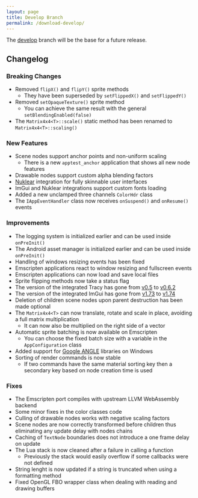 ```yaml
---
layout: page
title: Develop Branch
permalink: /download-develop/
---
```


The [develop](https://github.com/nCine/nCine/tree/develop) branch will be the base for a future release.

## Changelog

### Breaking Changes

- Removed `flipX()` and `flipY()` sprite methods
  - They have been superseded by `setFlippedX()` and `setFlippedY()`
- Removed `setOpaqueTexture()` sprite method
  - You can achieve the same result with the general `setBlendingEnabled(false)`
- The `Matrix4x4<T>::scale()` static method has been renamed to `Matrix4x4<T>::scaling()`

### New Features

- Scene nodes support anchor points and non-uniform scaling
  - There is a new `apptest_anchor` application that shows all new node features
- Drawable nodes support custom alpha blending factors
- [Nuklear](https://github.com/Immediate-Mode-UI/Nuklear) integration for fully skinnable user interfaces
- ImGui and Nuklear integrations support custom fonts loading
- Added a new unclamped three channels `ColorHdr` class
- The `IAppEventHandler` class now receives `onSuspend()` and `onResume()` events

### Improvements

- The logging system is initialized earlier and can be used inside `onPreInit()`
- The Android asset manager is initialized earlier and can be used inside `onPreInit()`
- Handling of windows resizing events has been fixed
- Emscripten applications react to window resizing and fullscreen events
- Emscripten applications can now load and save local files
- Sprite flipping methods now take a status flag
- The version of the integrated Tracy has gone from [v0.5](https://bitbucket.org/wolfpld/tracy/src/v0.5/) to [v0.6.2](https://bitbucket.org/wolfpld/tracy/src/v0.6.2/)
- The version of the integrated ImGui has gone from [v1.73](https://github.com/ocornut/imgui/releases/tag/v1.73) to [v1.74](https://github.com/ocornut/imgui/releases/tag/v1.74)
- Deletion of children scene nodes upon parent destruction has been made optional
- The `Matrix4x4<T>` can now translate, rotate and scale in place, avoiding a full matrix multiplication
  - It can now also be multiplied on the right side of a vector
- Automatic sprite batching is now available on Emscripten
  - You can choose the fixed batch size with a variable in the `AppConfiguration` class
- Added support for [Google ANGLE](http://angleproject.org) libraries on Windows
- Sorting of render commands is now stable
  - If two commands have the same material sorting key then a secondary key based on node creation time is used

### Fixes

- The Emscripten port compiles with upstream LLVM WebAssembly backend
- Some minor fixes in the color classes code
- Culling of drawable nodes works with negative scaling factors
- Scene nodes are now correctly transformed before children thus eliminating any update delay with nodes chains
- Caching of `TextNode` boundaries does not introduce a one frame delay on update
- The Lua stack is now cleaned after a failure in calling a function
  - Previously the stack would easily overflow if some callbacks were not defined
- String lenght is now updated if a string is truncated when using a formatting method
- Fixed OpenGL FBO wrapper class when dealing with reading and drawing buffers
